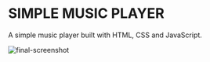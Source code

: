 # SIMPLE MUSIC PLAYER
A simple music player built with HTML, CSS and JavaScript.

![final-screenshot](https://user-images.githubusercontent.com/78557222/122104742-a282c600-ce35-11eb-875c-30ce470f52c4.png)


